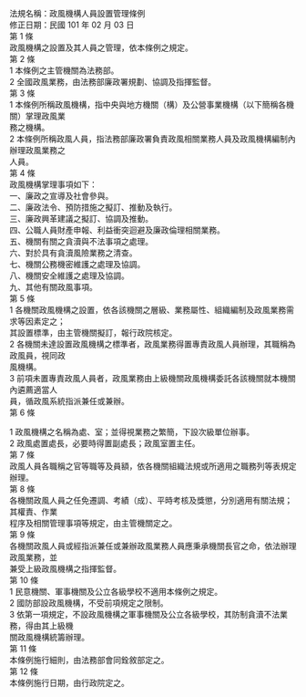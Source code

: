 法規名稱：政風機構人員設置管理條例  
修正日期：民國 101 年 02 月 03 日  
第 1 條  
政風機構之設置及其人員之管理，依本條例之規定。  
第 2 條  
1 本條例之主管機關為法務部。  
2 全國政風業務，由法務部廉政署規劃、協調及指揮監督。  
第 3 條  
1 本條例所稱政風機構，指中央與地方機關（構）及公營事業機構（以下簡稱各機關）掌理政風業  
務之機構。  
2 本條例所稱政風人員，指法務部廉政署負責政風相關業務人員及政風機構編制內辦理政風業務之  
人員。  
第 4 條  
政風機構掌理事項如下：  
一、廉政之宣導及社會參與。  
二、廉政法令、預防措施之擬訂、推動及執行。  
三、廉政興革建議之擬訂、協調及推動。  
四、公職人員財產申報、利益衝突迴避及廉政倫理相關業務。  
五、機關有關之貪瀆與不法事項之處理。  
六、對於具有貪瀆風險業務之清查。  
七、機關公務機密維護之處理及協調。  
八、機關安全維護之處理及協調。  
九、其他有關政風事項。  
第 5 條  
1 各機關政風機構之設置，依各該機關之層級、業務屬性、組織編制及政風業務需求等因素定之；  
其設置標準，由主管機關擬訂，報行政院核定。  
2 各機關未達設置政風機構之標準者，政風業務得置專責政風人員辦理，其職稱為政風員，視同政  
風機構。  
3 前項未置專責政風人員者，政風業務由上級機關政風機構委託各該機關就本機關內遴薦適當人  
員，循政風系統指派兼任或兼辦。  
第 6 條  


1 政風機構之名稱為處、室；並得視業務之繁簡，下設次級單位辦事。  
2 政風處置處長，必要時得置副處長；政風室置主任。  
第 7 條  
政風人員各職稱之官等職等及員額，依各機關組織法規或所適用之職務列等表規定辦理。  
第 8 條  
各機關政風人員之任免遷調、考績（成）、平時考核及獎懲，分別適用有關法規；其權責、作業  
程序及相關管理事項等規定，由主管機關定之。  
第 9 條  
各機關政風人員或經指派兼任或兼辦政風業務人員應秉承機關長官之命，依法辦理政風業務，並  
兼受上級政風機構之指揮監督。  
第 10 條  
1 民意機關、軍事機關及公立各級學校不適用本條例之規定。  
2 國防部設政風機構，不受前項規定之限制。  
3 依第一項規定，不設政風機構之軍事機關及公立各級學校，其防制貪瀆不法業務，得由其上級機  
關政風機構統籌辦理。  
第 11 條  
本條例施行細則，由法務部會同銓敘部定之。  
第 12 條  
本條例施行日期，由行政院定之。  


